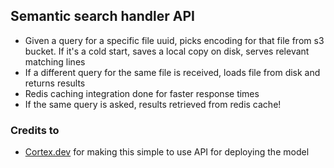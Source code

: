 
## Semantic search handler API

- Given a query for a specific file uuid, picks encoding for that file from s3 bucket. If it's a cold start, saves a local copy on disk, serves relevant matching lines
- If a different query for the same file is received, loads file from disk and returns results
- Redis caching integration done for faster response times
- If the same query is asked, results retrieved from redis cache!


### Credits to
- [Cortex.dev](https://github.com/cortexlabs/cortex) for making this simple to use API for deploying the model
